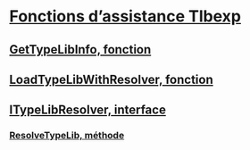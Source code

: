 # [Fonctions d’assistance Tlbexp](index.md)
## [GetTypeLibInfo, fonction](gettypelibinfo-function.md)
## [LoadTypeLibWithResolver, fonction](loadtypelibwithresolver-function.md)
## [ITypeLibResolver, interface](itypelibresolver-interface.md)
### [ResolveTypeLib, méthode](resolvetypelib-method.md)
